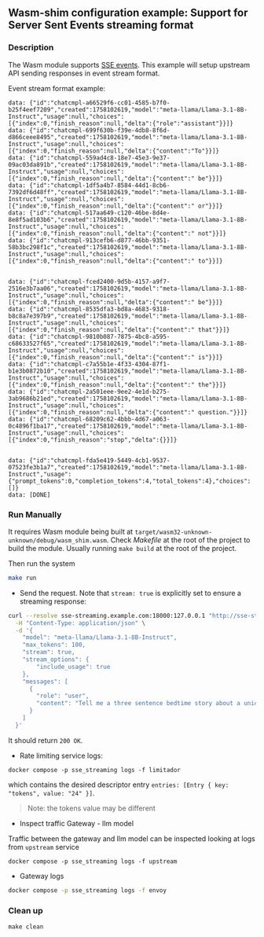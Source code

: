 ## Wasm-shim configuration example: Support for Server Sent Events streaming format

### Description

The Wasm module supports [SSE events](https://developer.mozilla.org/en-US/docs/Web/API/Server-sent_events/Using_server-sent_events#event_stream_format).
This example will setup upstream API sending responses in event stream format. 

Event stream format example:

```
data: {"id":"chatcmpl-a66529f6-cc01-4585-b7f0-b25f4eef7209","created":1758102619,"model":"meta-llama/Llama-3.1-8B-Instruct","usage":null,"choices":[{"index":0,"finish_reason":null,"delta":{"role":"assistant"}}]}
data: {"id":"chatcmpl-699f630b-f39e-4db8-8f6d-d866ceee8495","created":1758102619,"model":"meta-llama/Llama-3.1-8B-Instruct","usage":null,"choices":[{"index":0,"finish_reason":null,"delta":{"content":"To"}}]}
data: {"id":"chatcmpl-559ad4c8-18e7-45e3-9e37-09ac03da891b","created":1758102619,"model":"meta-llama/Llama-3.1-8B-Instruct","usage":null,"choices":[{"index":0,"finish_reason":null,"delta":{"content":" be"}}]}
data: {"id":"chatcmpl-1df5a4b7-8584-44d1-8cb6-7392df6d48ff","created":1758102619,"model":"meta-llama/Llama-3.1-8B-Instruct","usage":null,"choices":[{"index":0,"finish_reason":null,"delta":{"content":" or"}}]}
data: {"id":"chatcmpl-517aa649-c120-46be-8d4e-8e8f5ad103b6","created":1758102619,"model":"meta-llama/Llama-3.1-8B-Instruct","usage":null,"choices":[{"index":0,"finish_reason":null,"delta":{"content":" not"}}]}
data: {"id":"chatcmpl-913cefb6-d877-46bb-9351-58b3bc298f1c","created":1758102619,"model":"meta-llama/Llama-3.1-8B-Instruct","usage":null,"choices":[{"index":0,"finish_reason":null,"delta":{"content":" to"}}]}


data: {"id":"chatcmpl-fced2400-9d5b-4157-a9f7-2516e3b7aa06","created":1758102619,"model":"meta-llama/Llama-3.1-8B-Instruct","usage":null,"choices":[{"index":0,"finish_reason":null,"delta":{"content":" be"}}]}
data: {"id":"chatcmpl-8535dfa3-bd8a-4683-9318-b8c8a7e397b9","created":1758102619,"model":"meta-llama/Llama-3.1-8B-Instruct","usage":null,"choices":[{"index":0,"finish_reason":null,"delta":{"content":" that"}}]}
data: {"id":"chatcmpl-9810b087-7875-4bc8-a595-c68633527f65","created":1758102619,"model":"meta-llama/Llama-3.1-8B-Instruct","usage":null,"choices":[{"index":0,"finish_reason":null,"delta":{"content":" is"}}]}
data: {"id":"chatcmpl-c7a55b1e-4f33-4304-87f1-b1e3b0872b10","created":1758102619,"model":"meta-llama/Llama-3.1-8B-Instruct","usage":null,"choices":[{"index":0,"finish_reason":null,"delta":{"content":" the"}}]}
data: {"id":"chatcmpl-2a501eee-9ee2-4e1d-b275-3ab9686b21ed","created":1758102619,"model":"meta-llama/Llama-3.1-8B-Instruct","usage":null,"choices":[{"index":0,"finish_reason":null,"delta":{"content":" question."}}]}
data: {"id":"chatcmpl-68209c62-4bbb-4d67-a063-0c4896f1ba17","created":1758102619,"model":"meta-llama/Llama-3.1-8B-Instruct","usage":null,"choices":[{"index":0,"finish_reason":"stop","delta":{}}]}


data: {"id":"chatcmpl-fda5e419-5449-4cb1-9537-07523fe3b1a7","created":1758102619,"model":"meta-llama/Llama-3.1-8B-Instruct","usage":{"prompt_tokens":0,"completion_tokens":4,"total_tokens":4},"choices":[]}
data: [DONE]
```

### Run Manually

It requires Wasm module being built at `target/wasm32-unknown-unknown/debug/wasm_shim.wasm`.
Check *Makefile* at the root of the project to build the module. Usually running `make build`
at the root of the project.


Then run the system

```sh
make run
```

* Send the request. Note that `stream: true` is explicitly set to ensure a streaming response: 

```sh
curl --resolve sse-streaming.example.com:18000:127.0.0.1 "http://sse-streaming.example.com:18000"/v1/chat/completions \
  -H "Content-Type: application/json" \
  -d '{
    "model": "meta-llama/Llama-3.1-8B-Instruct",
    "max_tokens": 100,
    "stream": true,
    "stream_options": {
        "include_usage": true
    },
    "messages": [
      {
        "role": "user",
        "content": "Tell me a three sentence bedtime story about a unicorn."
      }
    ]
  }'
```

It should return `200 OK`.

* Rate limiting service logs:

```console
docker compose -p sse_streaming logs -f limitador
```

which contains the desired descriptor entry `entries: [Entry { key: "tokens", value: "24" }]`.

> Note: the tokens value may be different

* Inspect traffic Gateway - llm model

Traffic between the gateway and llm model can be inspected looking at logs from `upstream` service

```
docker compose -p sse_streaming logs -f upstream
```

* Gateway logs

```sh
docker compose -p sse_streaming logs -f envoy
```

### Clean up

```
make clean
```
